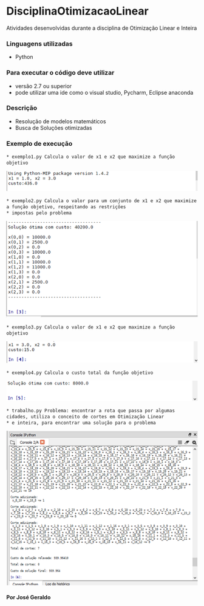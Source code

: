 # DisciplinaOtimizacaoLinear
Atividades desenvolvidas durante a disciplina de Otimização Linear e Inteira

### Linguagens utilizadas 
* Python
### Para executar o código deve utilizar 
* versão 2.7 ou superior
* pode utilizar uma ide como o visual studio, Pycharm, Eclipse anaconda

### Descrição
* Resolução de modelos matemáticos
* Busca de Soluções otimizadas 

### Exemplo de execução
```
* exemplo1.py Calcula o valor de x1 e x2 que maximize a função objetivo
```
![](img%20OL/img_OL_ex1_1.png)

```
* exemplo2.py Calcula o valor para um conjunto de x1 e x2 que maximize a função objetivo, respeitando as restrições 
* impostas pelo problema
```
![](img%20OL/img_OL_ex2_1.png)

```
* exemplo3.py Calcula o valor de x1 e x2 que maximize a função objetivo
```
![](img%20OL/img_OL_ex3_1.png)

```
* exemplo4.py Calcula o custo total da função objetivo
```
![](img%20OL/img_OL_ex4_1.png)

```
* trabalho.py Problema: encontrar a rota que passa por algumas cidades, utiliza o conceito de cortes em Otimização Linear 
* e inteira, para encontrar uma solução para o problema 
```
![](img%20OL/img_OL_trab.png)


#### Por José Geraldo

